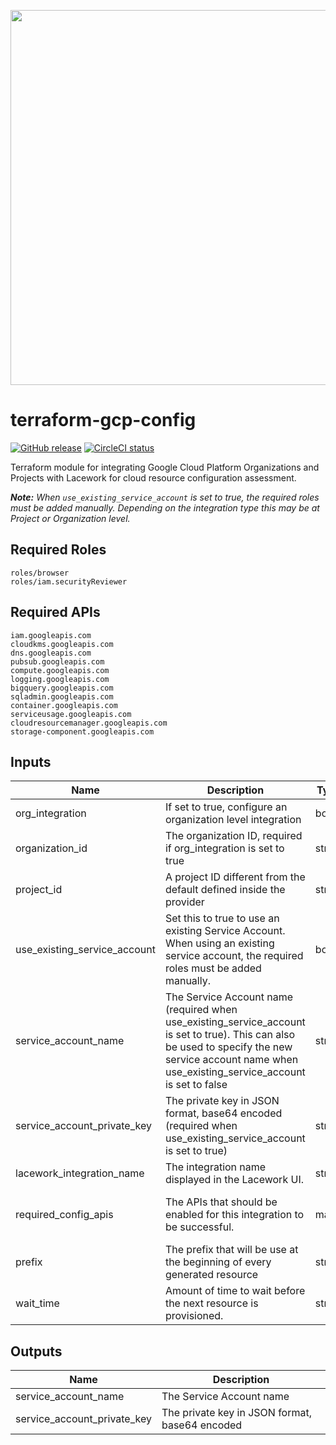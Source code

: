 <a href="https://lacework.com"><img src="https://techally-content.s3-us-west-1.amazonaws.com/public-content/lacework_logo_full.png" width="600"></a>

# terraform-gcp-config

[![GitHub release](https://img.shields.io/github/release/lacework/terraform-gcp-config.svg)](https://github.com/lacework/terraform-gcp-config/releases/)
[![CircleCI status](https://circleci.com/gh/lacework/terraform-gcp-config.svg?style=shield)](https://circleci.com/gh/lacework/terraform-gcp-config)

Terraform module for integrating Google Cloud Platform Organizations and Projects with Lacework for cloud resource configuration assessment.

_**Note:** When `use_existing_service_account` is set to true, the required roles must be added manually. Depending on the integration type this may be at Project or Organization level._

## Required Roles
```
roles/browser
roles/iam.securityReviewer
```

## Required APIs
```
iam.googleapis.com
cloudkms.googleapis.com
dns.googleapis.com
pubsub.googleapis.com
compute.googleapis.com
logging.googleapis.com
bigquery.googleapis.com
sqladmin.googleapis.com
container.googleapis.com
serviceusage.googleapis.com
cloudresourcemanager.googleapis.com
storage-component.googleapis.com
```

## Inputs

| Name | Description | Type | Default | Required |
|------|-------------|------|---------|----------|
|org_integration|If set to true, configure an organization level integration|bool|false|false|
|organization_id|The organization ID, required if org_integration is set to true|string|""|false|
|project_id|A project ID different from the default defined inside the provider|string|""|false|
|use_existing_service_account|Set this to true to use an existing Service Account. When using an existing service account, the required roles must be added manually.|bool|false|false|
|service_account_name|The Service Account name (required when use_existing_service_account is set to true). This can also be used to specify the new service account name when use_existing_service_account is set to false|string|""|false|
|service_account_private_key|The private key in JSON format, base64 encoded (required when use_existing_service_account is set to true)|string|""|false|
|lacework_integration_name|The integration name displayed in the Lacework UI.|string|TF GCR|false|
|required_config_apis|The APIs that should be enabled for this integration to be successful.|map|See the Required APIs section|false|
|prefix|The prefix that will be use at the beginning of every generated resource|string|lw-gcr|false|
|wait_time|Amount of time to wait before the next resource is provisioned.|string|10s|false|


## Outputs

| Name | Description |
|------|-------------|
|service_account_name|The Service Account name|
|service_account_private_key|The private key in JSON format, base64 encoded|